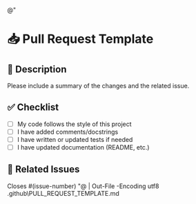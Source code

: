 @"
# 📥 Pull Request Template

## 📑 Description

Please include a summary of the changes and the related issue.

## ✅ Checklist

- [ ] My code follows the style of this project
- [ ] I have added comments/docstrings
- [ ] I have written or updated tests if needed
- [ ] I have updated documentation (README, etc.)

## 🔗 Related Issues

Closes #(issue-number)
"@ | Out-File -Encoding utf8 .github\PULL_REQUEST_TEMPLATE.md
